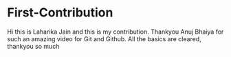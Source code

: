 # First-Contribution
Hi this is Laharika Jain and this is my contribution.
Thankyou Anuj Bhaiya for such an amazing video for Git and Github. All the basics are cleared, thankyou so much
